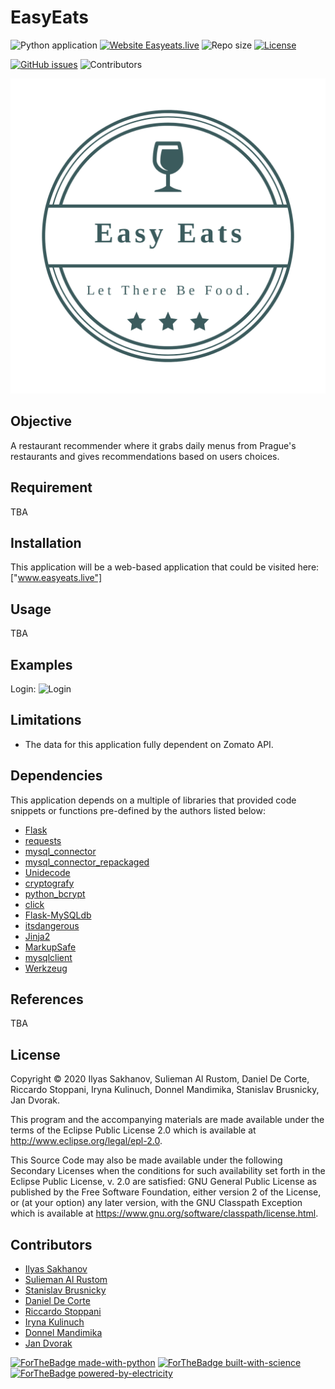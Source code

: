 # EasyEats



![Python application](https://github.com/Slemanof/easyeats.live/workflows/Python%20application/badge.svg)
[![Website Easyeats.live](https://img.shields.io/website?down_color=red&down_message=Offline&up_color=green&up_message=Online&url=http%3A%2F%2Feasyeats.live%2F)](http://easyeats.live/)
![Repo size](https://img.shields.io/github/repo-size/Slemanof/easyeats.live)
[![License](https://img.shields.io/github/license/Slemanof/easyeats.live)](https://github.com/Slemanof/easyeats.live/blob/master/LICENSE)

[![GitHub issues](https://img.shields.io/github/issues/Slemanof/easyeats.live)](https://github.com/Slemanof/easyeats.live/issues)
![Contributors](https://img.shields.io/github/contributors/Slemanof/easyeats.live)

![Logo](https://github.com/Slemanof/easyeats.live/blob/frontend/Easy%20Eats%20Logos/logo.png)




## Objective

A restaurant recommender where it grabs daily menus from Prague's restaurants
and gives recommendations based on users choices.

## Requirement

TBA

## Installation

This application will be a web-based application that could be visited here:
 ["www.easyeats.live"]

## Usage

TBA

## Examples

Login:
![Login](https://github.com/Slemanof/easyeats.live/tree/128_complete_readme/usage-example/Login.gif)


## Limitations

* The data for this application fully dependent on Zomato API.


## Dependencies

This application depends on a multiple of libraries that provided code snippets
or functions pre-defined by the authors listed below:

* [Flask](https://github.com/pallets/flask)
* [requests](https://github.com/psf/requests)
* [mysql_connector](https://github.com/mysql/mysql-connector-python)
* [mysql_connector_repackaged](https://pypi.org/project/mysql-connector-repackaged/)
* [Unidecode](https://pypi.org/project/Unidecode/)
* [cryptografy](https://github.com/pyca/cryptography)
* [python_bcrypt](https://github.com/pyca/bcrypt/)
* [click](https://github.com/pallets/click)
* [Flask-MySQLdb](https://github.com/admiralobvious/flask-mysqldb)
* [itsdangerous](https://github.com/pallets/itsdangerous)
* [Jinja2](https://github.com/pallets/jinja)
* [MarkupSafe](https://github.com/pallets/markupsafe)
* [mysqlclient](https://github.com/PyMySQL/mysqlclient-python)
* [Werkzeug](https://github.com/pallets/werkzeug)

## References

TBA

## License

Copyright © 2020 Ilyas Sakhanov, Sulieman Al Rustom, Daniel De Corte,
Riccardo Stoppani, Iryna Kulinuch, Donnel Mandimika, Stanislav Brusnicky, Jan Dvorak.

This program and the accompanying materials are made available under the
terms of the Eclipse Public License 2.0 which is available at
http://www.eclipse.org/legal/epl-2.0.

This Source Code may also be made available under the following Secondary
Licenses when the conditions for such availability set forth in the Eclipse
Public License, v. 2.0 are satisfied: GNU General Public License as published by
the Free Software Foundation, either version 2 of the License, or (at your
option) any later version, with the GNU Classpath Exception which is available
at https://www.gnu.org/software/classpath/license.html.

## Contributors

- [Ilyas Sakhanov](https://github.com/ilyassakhanov)
- [Sulieman Al Rustom](https://github.com/Slemanof)
- [Stanislav Brusnicky](https://github.com/Stanley008)
- [Daniel De Corte](https://github.com/DeCortez)
- [Riccardo Stoppani](https://github.com/riccardosl)
- [Iryna Kulinuch](https://github.com/irinakulinich3712)
- [Donnel Mandimika](https://github.com/donnelmandimika)
- [Jan Dvorak](https://github.com/jandvorak-dot)

[![ForTheBadge made-with-python](http://ForTheBadge.com/images/badges/made-with-python.svg)](https://www.python.org/)
[![ForTheBadge built-with-science](http://ForTheBadge.com/images/badges/built-with-science.svg)](https://GitHub.com/Slemanof)
[![ForTheBadge powered-by-electricity](http://ForTheBadge.com/images/badges/powered-by-electricity.svg)](http://easyeats.live)
